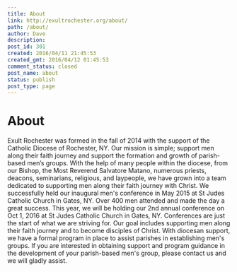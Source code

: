 ```yaml
---
title: About
link: http://exultrochester.org/about/
path: /about/
author: Dave
description: 
post_id: 301
created: 2016/04/11 21:45:53
created_gmt: 2016/04/12 01:45:53
comment_status: closed
post_name: about
status: publish
post_type: page
---
```


# About

Exult Rochester was formed in the fall of 2014 with the support of the Catholic Diocese of Rochester, NY. Our mission is simple; support men along their faith journey and support the formation and growth of parish-based men’s groups. With the help of many people within the diocese, from our Bishop, the Most Reverend Salvatore Matano, numerous priests, deacons, seminarians, religious, and laypeople, we have grown into a team dedicated to supporting men along their faith journey with Christ. We successfully held our inaugural men's conference in May 2015 at St Judes Catholic Church in Gates, NY. Over 400 men attended and made the day a great success. This year, we will be holding our 2nd annual conference on Oct 1, 2016 at St Judes Catholic Church in Gates, NY. Conferences are just the start of what we are striving for. Our goal includes supporting men along their faith journey and to become disciples of Christ. With diocesan support, we have a formal program in place to assist parishes in establishing men's groups. If you are interested in obtaining support and program guidance in the development of your parish-based men's group, please contact us and we will gladly assist.
